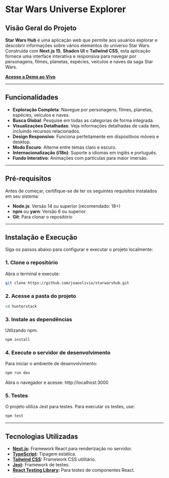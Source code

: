 # Star Wars Universe Explorer

## Visão Geral do Projeto

**Star Wars Hub** é uma aplicação web que permite aos usuários explorar e descobrir informações sobre vários elementos do universo Star Wars. Construída com **Next.js 15**, **Shadcn UI** e **Tailwind CSS**, esta aplicação fornece uma interface interativa e responsiva para navegar por personagens, filmes, planetas, espécies, veículos e naves da saga Star Wars.

**[Acesse a Demo ao Vivo](https://starwarshub.vercel.app/)**

---

## Funcionalidades

- **Exploração Completa**: Navegue por personagens, filmes, planetas, espécies, veículos e naves.
- **Busca Global**: Pesquise em todas as categorias de forma integrada.
- **Visualizações Detalhadas**: Veja informações detalhadas de cada item, incluindo recursos relacionados.
- **Design Responsivo**: Funciona perfeitamente em dispositivos móveis e desktop.
- **Modo Escuro**: Alterne entre temas claro e escuro.
- **Internacionalização (i18n)**: Suporte a idiomas em inglês e português.
- **Fundo Interativo**: Animações com partículas para maior imersão.

---

## Pré-requisitos

Antes de começar, certifique-se de ter os seguintes requisitos instalados em seu sistema:

- **Node.js**: Versão 14 ou superior (recomendado: 18+)
- **npm** ou **yarn**: Versão 6 ou superior
- **Git**: Para clonar o repositório

---

## Instalação e Execução

Siga os passos abaixo para configurar e executar o projeto localmente:

### 1. Clone o repositório

Abra o terminal e execute:

```bash
git clone https://github.com/joaoolivio/starwarshub.git
```
### 2. Acesse a pasta do projeto

```bash
cd hunterstack
```

### 3. Instale as dependências

Utilizando npm:
```bash
npm install
```

### 4. Execute o servidor de desenvolvimento

Para iniciar o ambiente de desenvolvimento:
```bash
npm run dev
```

Abra o navegador e acesse: http://localhost:3000

### 5. Testes

O projeto utiliza Jest para testes. Para executar os testes, use:
```bash
npm test
```

---

## Tecnologias Utilizadas

- **[Next.js](https://nextjs.org/):** Framework React para renderização no servidor.
- **[TypeScript](https://www.typescriptlang.org/):** Tipagem estática.
- **[Tailwind CSS](https://tailwindcss.com/):** Framework CSS utilitário.
- **[Jest](https://jestjs.io/):** Framework de testes.
- **[React Testing Library](https://testing-library.com/):** Para testes de componentes React.


